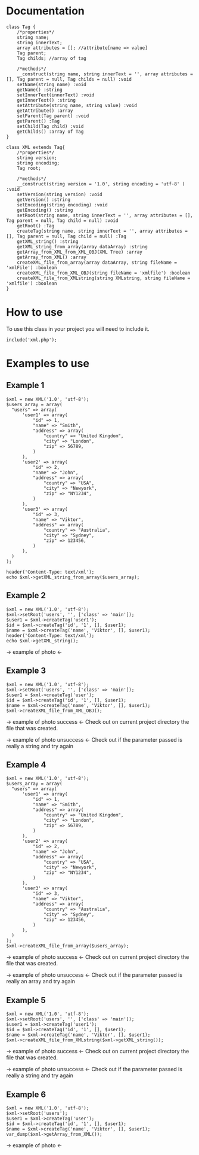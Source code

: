 
# Documentation
```
class Tag {
    /*properties*/
    string name;
    string innerText;
    array attributes = []; //attribute[name => value]
    Tag parent;
    Tag childs; //array of tag

    /*methods*/
    __construct(string name, string innerText = '', array attributes = [], Tag parent = null, Tag childs = null) :void
    setName(string name) :void
    getName() :string
    setInnerText(innerText) :void
    getInnerText() :string
    setAttribute(string name, string value) :void
    getAttribute() :array
    setParent(Tag parent) :void
    getParent() :Tag
    setChild(Tag child) :void
    getChilds() :array of Tag
}

class XML extends Tag{
    /*properties*/
    string version;
    string encoding;
    Tag root;

    /*methods*/
    __construct(string version = '1.0', string encoding = 'utf-8' ) :void
    setVersion(string version) :void
    getVersion() :string
    setEncoding(string encoding) :void
    getEncoding() :string
    setRoot(string name, string innerText = '', array attributes = [], Tag parent = null, Tag child = null) :void
    getRoot() :Tag
    createTag(string name, string innerText = '', array attributes = [], Tag parent = null, Tag child = null) :Tag
    getXML_string() :string
    getXML_string_from_array(array dataArray) :string
    getArray_from_XML_from_XML_OBJ(XML Tree) :array
    getArray_from_XML() :array
    createXML_file_from_array(array dataArray, string fileName = 'xmlFile') :boolean
    createXML_file_from_XML_OBJ(string fileName = 'xmlfile') :boolean
    createXML_file_from_XMLstring(string XMLstring, string fileName = 'xmlfile') :boolean
}
```

# How to use

To use this class in your project you will need to include it.
```code
include('xml.php');
```

# Examples to use

## Example 1

```
$xml = new XML('1.0', 'utf-8');
$users_array = array(
  "users" => array(
      'user1' => array(
          "id" => 1,
          "name" => "Smith",
          "address" => array(
              "country" => "United Kingdom",
              "city" => "London",
              "zip" => 56789,
          )
      ),
      'user2' => array(
          "id" => 2,
          "name" => "John",
          "address" => array(
              "country" => "USA",
              "city" => "Newyork",
              "zip" => "NY1234",
          ) 
      ),
      'user3' => array(
          "id" => 3,
          "name" => "Viktor",
          "address" => array(
              "country" => "Australia",
              "city" => "Sydney",
              "zip" => 123456,
          ) 
      ),
  )
);

header('Content-Type: text/xml');
echo $xml->getXML_string_from_array($users_array);
```

## Example 2

```
$xml = new XML('1.0', 'utf-8');
$xml->setRoot('users', '', ['class' => 'main']);
$user1 = $xml->createTag('user1');
$id = $xml->createTag('id', '1', [], $user1);
$name = $xml->createTag('name', 'Viktor', [], $user1);
header('Content-Type: text/xml');
echo $xml->getXML_string();
```
-> example of photo <-

## Example 3

```
$xml = new XML('1.0', 'utf-8');
$xml->setRoot('users', '', ['class' => 'main']);
$user1 = $xml->createTag('user');
$id = $xml->createTag('id', '1', [], $user1);
$name = $xml->createTag('name', 'Viktor', [], $user1);
$xml->createXML_file_from_XML_OBJ();
```
-> example of photo success <-
Check out on current project directory the file that was created.

-> example of photo unsuccess <-
Check out if the parameter passed is really a string and try again

## Example 4

```
$xml = new XML('1.0', 'utf-8');
$users_array = array(
  "users" => array(
      'user1' => array(
          "id" => 1,
          "name" => "Smith",
          "address" => array(
              "country" => "United Kingdom",
              "city" => "London",
              "zip" => 56789,
          )
      ),
      'user2' => array(
          "id" => 2,
          "name" => "John",
          "address" => array(
              "country" => "USA",
              "city" => "Newyork",
              "zip" => "NY1234",
          ) 
      ),
      'user3' => array(
          "id" => 3,
          "name" => "Viktor",
          "address" => array(
              "country" => "Australia",
              "city" => "Sydney",
              "zip" => 123456,
          ) 
      ),
  )
);
$xml->createXML_file_from_array($users_array);
```
-> example of photo success <-
Check out on current project directory the file that was created.

-> example of photo unsuccess <-
Check out if the parameter passed is really an array and try again

## Example 5

```
$xml = new XML('1.0', 'utf-8');
$xml->setRoot('users', '', ['class' => 'main']);
$user1 = $xml->createTag('user1');
$id = $xml->createTag('id', '1', [], $user1);
$name = $xml->createTag('name', 'Viktor', [], $user1);
$xml->createXML_file_from_XMLstring($xml->getXML_string());
```
-> example of photo success <-
Check out on current project directory the file that was created.

-> example of photo unsuccess <-
Check out if the parameter passed is really a string and try again

## Example 6

```
$xml = new XML('1.0', 'utf-8');
$xml->setRoot('users');
$user1 = $xml->createTag('user');
$id = $xml->createTag('id', '1', [], $user1);
$name = $xml->createTag('name', 'Viktor', [], $user1);
var_dump($xml->getArray_from_XML());
```
-> example of photo <-
